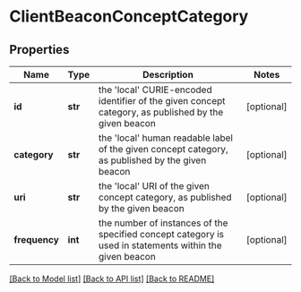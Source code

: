 # ClientBeaconConceptCategory

## Properties
Name | Type | Description | Notes
------------ | ------------- | ------------- | -------------
**id** | **str** | the &#39;local&#39; CURIE-encoded identifier of the given concept category, as published by the given beacon  | [optional] 
**category** | **str** | the &#39;local&#39; human readable label of the given concept category, as published by the given beacon  | [optional] 
**uri** | **str** | the &#39;local&#39; URI of the given concept category,  as published by the given beacon  | [optional] 
**frequency** | **int** | the number of instances of the specified concept category is used in statements within the given beacon  | [optional] 

[[Back to Model list]](../README.md#documentation-for-models) [[Back to API list]](../README.md#documentation-for-api-endpoints) [[Back to README]](../README.md)


